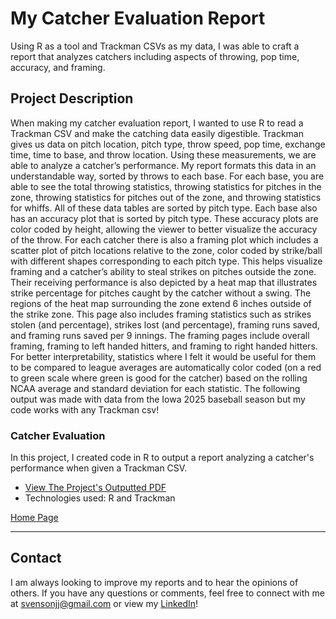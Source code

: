 # My Catcher Evaluation Report

Using R as a tool and Trackman CSVs as my data, I was able to craft a report that analyzes catchers including aspects of throwing, pop time, accuracy, and framing.

## Project Description

When making my catcher evaluation report, I wanted to use R to read a Trackman CSV and make the catching data easily digestible. Trackman gives us data on pitch location, pitch type, throw speed, pop time, exchange time, time to base, and throw location. Using these measurements, we are able to analyze a catcher’s performance. My report formats this data in an understandable way, sorted by throws to each base. For each base, you are able to see the total throwing statistics, throwing statistics for pitches in the zone, throwing statistics for pitches out of the zone, and throwing statistics for whiffs. All of these data tables are sorted by pitch type. Each base also has an accuracy plot that is sorted by pitch type. These accuracy plots are color coded by height, allowing the viewer to better visualize the accuracy of the throw. For each catcher there is also a framing plot which includes a scatter plot of pitch locations relative to the zone, color coded by strike/ball with different shapes corresponding to each pitch type. This helps visualize framing and a catcher’s ability to steal strikes on pitches outside the zone. Their receiving performance is also depicted by a heat map that illustrates strike percentage for pitches caught by the catcher without a swing. The regions of the heat map surrounding the zone extend 6 inches outside of the strike zone. This page also includes framing statistics such as strikes stolen (and percentage), strikes lost (and percentage), framing runs saved, and framing runs saved per 9 innings. The framing pages include overall framing, framing to left handed hitters, and framing to right handed hitters. For better interpretability, statistics where I felt it would be useful for them to be compared to league averages are automatically color coded (on a red to green scale where green is good for the catcher) based on the rolling NCAA average and standard deviation for each statistic. The following output was made with data from the Iowa 2025 baseball season but my code works with any Trackman csv!

### Catcher Evaluation
In this project, I created code in R to output a report analyzing a catcher's performance when given a Trackman CSV.

- [View The Project's Outputted PDF](https://github.com/jjsvenson/jj-svenson-baseball-analytics/blob/ea7f5abe3795a75d8b9d9ffd98c32c32ac6aefe3/Arizona%20Wildcats%202025%20Catcher%20Evaluations.pdf)
- Technologies used: R and Trackman

[Home Page](index.md)

---

## Contact

I am always looking to improve my reports and to hear the opinions of others. If you have any questions or comments, feel free to connect with me at [svensonjj@gmail.com](mailto:svensonjj@gmail.com) or view my [LinkedIn](https://www.linkedin.com/in/john-jj-svenson/)!
